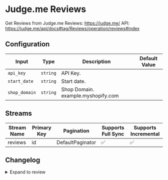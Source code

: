 # Judge.me Reviews
Get Reviews from Judge.me Reviews: https://judge.me/
API: https://judge.me/api/docs#tag/Reviews/operation/reviews#index

## Configuration

| Input | Type | Description | Default Value |
|-------|------|-------------|---------------|
| `api_key` | `string` | API Key.  |  |
| `start_date` | `string` | Start date.  |  |
| `shop_domain` | `string` | Shop Domain. example.myshopify.com |  |

## Streams
| Stream Name | Primary Key | Pagination | Supports Full Sync | Supports Incremental |
|-------------|-------------|------------|---------------------|----------------------|
| reviews | id | DefaultPaginator | ✅ |  ✅  |

## Changelog

<details>
  <summary>Expand to review</summary>

| Version          | Date              | Pull Request | Subject        |
|------------------|-------------------|--------------|----------------|
| 0.0.6 | 2025-08-09 | [64628](https://github.com/airbytehq/airbyte/pull/64628) | Update dependencies |
| 0.0.5 | 2025-08-02 | [64186](https://github.com/airbytehq/airbyte/pull/64186) | Update dependencies |
| 0.0.4 | 2025-07-26 | [63890](https://github.com/airbytehq/airbyte/pull/63890) | Update dependencies |
| 0.0.3 | 2025-07-19 | [63466](https://github.com/airbytehq/airbyte/pull/63466) | Update dependencies |
| 0.0.2 | 2025-07-12 | [63143](https://github.com/airbytehq/airbyte/pull/63143) | Update dependencies |
| 0.0.1 | 2025-06-18 | | Initial release by [@nmtruong93](https://github.com/nmtruong93) via Connector Builder |

</details>
